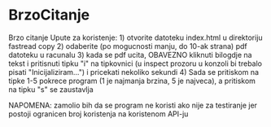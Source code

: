 # BrzoCitanje
Brzo citanje
Upute za koristenje: 1) otvorite datoteku index.html u direktoriju fastread copy
                     2) odaberite (po mogucnosti manju, do 10-ak strana) pdf datoteku u racunalu
                     3) kada se pdf ucita, OBAVEZNO kliknuti bilogdje na tekst i pritisnuti tipku "i" na tipkovnici (u inspect prozoru u konzoli bi trebalo pisati "Inicijaliziram...") i pricekati nekoliko sekundi
                     4) Sada se pritiskom na tipke 1-5 pokrece program (1 je najmanja brzina, 5 je najveca), a pritiskom na tipku "s" se zaustavlja

NAPOMENA: zamolio bih da se program ne koristi ako nije za testiranje jer postoji ogranicen broj koristenja na koristenom API-ju
